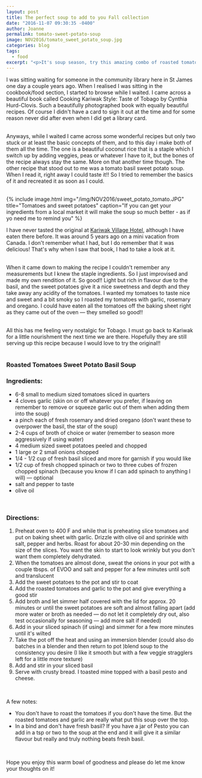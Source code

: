 ```yaml
---
layout: post
title: The perfect soup to add to you Fall collection
date: "2016-11-07 09:30:35 -0400"
author: Joanne
permalink: tomato-sweet-potato-soup
image: NOV2016/tomato_sweet_potato_soup.jpg
categories: blog
tags:
  - food
excerpt: "<p>It's soup season, try this amazing combo of roasted tomatoes, basil and sweet potatoes</p>"
---
```


I was sitting waiting for someone in the community library here in St James one day a couple years ago. When I realised I was sitting in the cookbook/food section, I started to browse while I waited.  I came across a beautiful book called Cooking Kariwak Style: Taste of Tobago by Cynthia Hurd-Clovis.  Such a beautifully photographed book with equally beautiful recipes.  Of course I didn't have a card to sign it out at the time and for some reason never did after even when I did get a library card.  
<br>

Anyways, while I waited I came across some wonderful recipes but only two stuck or at least the basic concepts of them, and to this day i make both of them all the time.  The one is a beautiful coconut rice that is a staple which I switch up by adding veggies, peas or whatever I have to it, but the bones of the recipe always stay the same.   More on that another time though.  The other recipe that stood out to me was a tomato basil sweet potato soup.  When I read it, right away I could taste it!! So I tried to remember the basics of it and recreated it as soon as I could.
<br><br>

{% include image.html
            img="/img/NOV2016/sweet_potato_tomato.JPG"
            title="Tomatoes and sweet potatoes"
            caption="If you can get your ingredients from a local market it will make the soup so much better - as if yo need me to remind you" %}

I have never tasted the original at [Kariwak Village Hotel](http://www.kariwak.com), although I have eaten there before. It was around 5 years ago on a mini vacation from Canada.  I don't remember what I had, but I do remember that it was delicious!  That's why when I saw that book, I had to take a look at it.  
<br>

When it came down to making the recipe I couldn't remember any measurements but I knew the staple ingredients.  So I just improvised and made my own rendition of it.  So good!! Light but rich in flavour due to the basil, and the sweet potatoes give it a nice sweetness and depth and they take away any acidity of the tomatoes.  I wanted my tomatoes to taste nice and sweet and a bit smoky so I roasted my tomatoes with garlic, rosemary and oregano. I could have eaten all the tomatoes off the baking sheet right as they came out of the oven &mdash; they smelled so good!!
<br><br>


All this has me feeling very nostalgic for Tobago.   I must go back to Kariwak for a little nourishment the next time we are there.  Hopefully they are still serving up this recipe because I would love to try the original!!
<br><br>

### Roasted Tomatoes Sweet Potato Basil Soup

### Ingredients:
* 6-8 small to medium sized tomatoes sliced in quarters
* 4 cloves garlic (skin on or off whatever you prefer, if leaving on remember to remove or squeeze garlic out of them when adding them into the soup)
* a pinch each of fresh rosemary and dried oregano (don't want these to overpower the basil, the star of the soup)
* 2-4 cups of broth of choice or water (remember to season more aggressively if using water)
* 4 medium sized sweet potatoes peeled and chopped
* 1 large or 2 small onions chopped
* 1/4 - 1/2 cup of fresh basil sliced and more for garnish if you would like
* 1/2 cup of fresh chopped spinach or two to three cubes of frozen chopped spinach (because you know if I can add spinach to anything I will) &mdash; optional
* salt and pepper to taste
* olive oil
<br>


### Directions:

1. Preheat oven to 400 F and while that is preheating slice tomatoes and put on baking sheet with garlic. Drizzle with olive oil and sprinkle with salt, pepper and herbs.  Roast for about 20-30 min depending on the size of the slices. You want the skin to start to look wrinkly but you don't want them completely dehydrated.
2. When the tomatoes are almost done, sweat the onions in your pot with a couple tbsps. of EVOO and salt and pepper for a few minutes until soft and translucent
3. Add the sweet potatoes to the pot and stir to coat
4. Add the roasted tomatoes and garlic to the pot and give everything a good stir
5. Add broth and let simmer half covered with the lid for approx. 20 minutes or until the sweet potatoes are soft and almost falling apart (add more water or broth as needed &mdash; do not let it completely dry out, also test occasionally for seasoning &mdash; add more salt if needed)
6. Add in your sliced spinach (if using) and simmer for a few more minutes until it's wilted
7. Take the pot off the heat and using an immersion blender (could also do batches in a blender and then return to pot )blend soup to the consistency you desire (I like it smooth but with a few veggie stragglers left for a little more texture)
8. Add and stir in your sliced basil
9. Serve with crusty bread. I toasted mine topped with a basil pesto and cheese.
<br>

A few notes:

* You don't have to roast the tomatoes if you don't have the time.  But the roasted tomatoes and garlic are really what put this soup over the top.  
* In a bind and don't have fresh basil? If you have a jar of Pesto you can add in a tsp or two to the soup at the end and it will give it a similar flavour but really and truly nothing beats fresh basil.
<br>

Hope you enjoy this warm bowl of goodness and please do let me know your thoughts on it!

